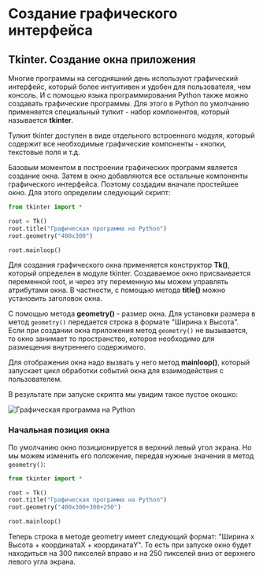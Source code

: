 # Создание графического интерфейса

## Tkinter. Создание окна приложения

Многие программы на сегодняшний день используют графический интерфейс, который более интуитивен и удобен для пользователя, чем консоль. 
И с помощью языка программирования Python также можно создавать графические программы. Для этого в Python по умолчанию применяется специальный тулкит - набор компонентов, 
который называется **tkinter**.

Тулкит tkinter доступен в виде отдельного встроенного модуля, который содержит все необходимые графические компоненты - кнопки, текстовые поля и т.д.

Базовым моментом в построении графических программ является создание окна. Затем в окно добавляются все остальные компоненты графического интерфейса. 
Поэтому создадим вначале простейшее окно. Для этого определим следующий скрипт:

```py
from tkinter import *

root = Tk()
root.title("Графическая программа на Python")
root.geometry("400x300")

root.mainloop()
```

Для создания графического окна применяется конструктор **Tk()**, который определен в модуле tkinter. Создаваемое окно 
присваивается переменной root, и через эту переменную мы можем управлять атрибутами окна. В частности, с помощью метода **title()** 
можно установить заголовок окна.

С помощью метода **geometry()** - размер окна. Для установки размера в метод `geometry()` 
передается строка в формате "Ширина x Высота". Если при создании окна приложения метод `geometry()` не вызывается, то окно занимает то пространство, 
которое необходимо для размещения внутреннего содержимого.

Для отображения окна надо вызвать у него метод **mainloop()**, который запускает цикл обработки событий окна для 
взаимодействия с пользователем.

В результате при запуске скрипта мы увидим такое пустое окошко:

![Графическая программа на Python](https://metanit.com/python/tutorial/pics/9.1.png)

### Начальная позиция окна

По умолчанию окно позиционируется в верхний левый угол экрана. Но мы можем изменить его положение, передав нужные значения в метод `geometry()`:

```py
from tkinter import *

root = Tk()
root.title("Графическая программа на Python")
root.geometry("400x300+300+250")

root.mainloop()
```

Теперь строка в методе geometry имеет следующий формат: "Ширина x Высота + координатаX + координатаY". То есть при запуске окно будет находиться на 300 пикселей вправо и на 250 пикселей вниз от верхнего левого угла экрана.

